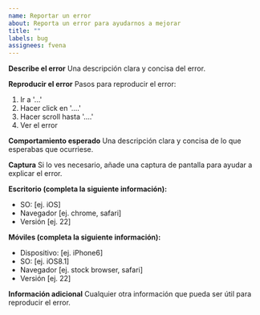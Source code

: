 ```yaml
---
name: Reportar un error
about: Reporta un error para ayudarnos a mejorar
title: ""
labels: bug
assignees: fvena
---
```


**Describe el error**
Una descripción clara y concisa del error.

**Reproducir el error**
Pasos para reproducir el error:

1. Ir a '...'
2. Hacer click en '....'
3. Hacer scroll hasta '....'
4. Ver el error

**Comportamiento esperado**
Una descripción clara y concisa de lo que esperabas que ocurriese.

**Captura**
Si lo ves necesario, añade una captura de pantalla para ayudar a explicar el error.

**Escritorio (completa la siguiente información):**

- SO: [ej. iOS]
- Navegador [ej. chrome, safari]
- Versión [ej. 22]

**Móviles (completa la siguiente información):**

- Dispositivo: [ej. iPhone6]
- SO: [ej. iOS8.1]
- Navegador [ej. stock browser, safari]
- Versión [ej. 22]

**Información adicional**
Cualquier otra información que pueda ser útil para reproducir el error.
